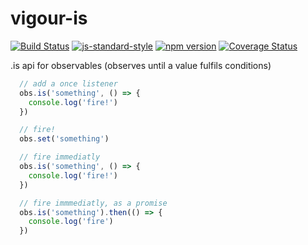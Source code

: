 # vigour-is
<!-- VDOC.badges travis; standard; npm; coveralls -->
<!-- DON'T EDIT THIS SECTION (including comments), INSTEAD RE-RUN `vdoc` TO UPDATE -->
[![Build Status](https://travis-ci.org/vigour-io/is.svg?branch=master)](https://travis-ci.org/vigour-io/is)
[![js-standard-style](https://img.shields.io/badge/code%20style-standard-brightgreen.svg)](http://standardjs.com/)
[![npm version](https://badge.fury.io/js/vigour-is.svg)](https://badge.fury.io/js/vigour-is)
[![Coverage Status](https://coveralls.io/repos/github/vigour-io/is/badge.svg?branch=master)](https://coveralls.io/github/vigour-io/is?branch=master)

<!-- VDOC END -->

.is api for observables (observes until a value fulfils conditions)

```javascript
  // add a once listener
  obs.is('something', () => {
    console.log('fire!')
  })

  // fire!
  obs.set('something')

  // fire immediatly
  obs.is('something', () => {
    console.log('fire!')
  })

  // fire immmediatly, as a promise
  obs.is('something').then(() => {
    console.log('fire')
  })
```
